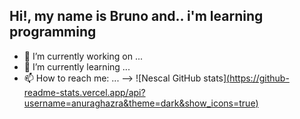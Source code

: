 ## Hi!, my name is Bruno and.. i'm learning programming 

- 🔭 I’m currently working on ...
- 🌱 I’m currently learning ...
- 📫 How to reach me: ...
-->
![Nescal GitHub stats][(https://github-readme-stats.vercel.app/api?username=anuraghazra&theme=dark&show_icons=true)](https://camo.githubusercontent.com/96e041e499ab1d121b3dc1c7fa86abe77ef329fef766a29cf64799d5edc6ff97/68747470733a2f2f6769746875622d726561646d652d73746174732e76657263656c2e6170702f6170693f757365726e616d653d616e7572616768617a72612673686f775f69636f6e733d7472756526686964653d636f6e74726962732c7072732663616368655f7365636f6e64733d3836343030267468656d653d6461726b)
